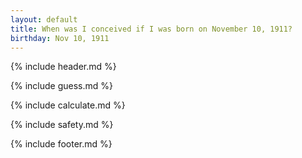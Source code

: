 ```yaml
---
layout: default
title: When was I conceived if I was born on November 10, 1911?
birthday: Nov 10, 1911
---
```


{% include header.md %}

{% include guess.md %}

{% include calculate.md %}

{% include safety.md %}

{% include footer.md %}



